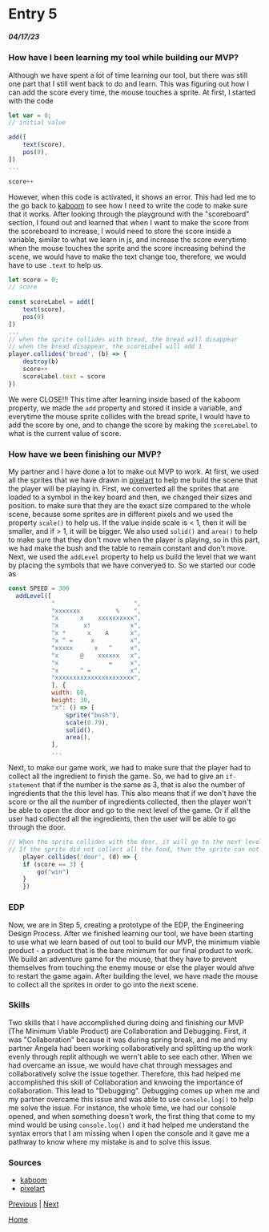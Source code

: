 # Entry 5
##### 04/17/23

### How have I been learning my tool while building our MVP?
Although we have spent a lot of time learning our tool, but there was still one part that I still went back to do and learn. This was figuring out how I can add the score every time, the mouse touches a sprite. At first, I started with the code 
```js
let var = 0;
// initial value

add([
    text(score),
    pos(0),
])
...

score++
```
However, when this code is activated, it shows an error. This had led me to the go back to [kaboom](kaboomjs.com) to see how I need to write the code to make sure that it works. After looking through the playground with the "scoreboard" section, I found out and learned that when I want to make the score from the scoreboard to increase, I would need to store the score inside a variable, similar to what we learn in js, and increase the score everytime when the mouse touches the sprite and the score increasing behind the scene, we would have to make the text change too, therefore, we would have to use `.text` to help us.
```js
let score = 0;
// score 
  
const scoreLabel = add([
    text(score),
    pos(0) 
])
...
// when the sprite collides with bread, the bread will disappear
// when the bread disappear, the scoreLabel will add 1
player.collides('bread', (b) => {
    destroy(b)
    score++  
    scoreLabel.text = score
})
```
We were CLOSE!!! This time after learning inside based of the kaboom property, we made the `add` property and stored it inside a variable, and everytime the mouse sprite collides with the bread sprite, I would have to add the score by one, and to change the score by making the `scoreLabel` to what is the current value of score.

### How have we been finishing our MVP?
My partner and I have done a lot to make out MVP to work. At first, we used all the sprites that we have drawn in [pixelart](pixelart.com/draw) to help me build the scene that the player will be playing in. First, we converted all the sprites that are loaded to a symbol in the key board and then, we changed their sizes and position. to make sure that they are the exact size compared to the whole scene, because some sprites are in different pixels and we used the property `scale()` to help us. If the value inside scale is < 1, then it will be smaller, and if > 1, it will be bigger. We also used `solid()` and `area()` to help to make sure that they don't move when the player is playing, so in this part, we had make the bush and the table to remain constant and don't move. Next, we used the `addLevel` property to help us build the level that we want by placing the symbols that we have converyed to. So we started our code as 
```js
const SPEED = 300
  addLevel([
            "                      ",
            "xxxxxxx          %    ",
            "x      x    xxxxxxxxxx",
            "x       x!           x",
            "x *      x    A      x",
            "x ^ =     x          x",
            "xxxxx      x   ^     x",
            "x      @    xxxxxx   x",
            "x              =     x",
            "x      ^ =           x",
            "xxxxxxxxxxxxxxxxxxxxxx",
            ], {
            width: 60,
            height: 30,
            "x": () => [
                sprite("bush"),
                scale(0.79),
                solid(), 
                area(),
            ],
            ...
```
Next, to make our game work, we had to make sure that the player had to collect all the ingredient to finish the game. So, we had to give an `if-statement` that if the number is the same as 3, that is also the number of ingredients that the this level has. This also means that if we don't have the score or the all the number of ingredients collected, then the player won't be able to open the door and go to the next level of the game. Or if all the user had collected all the ingredients, then the user will be able to go through the door.
```js
// When the sprite collides with the door, it will go to the next level, when the sprite collected all the food
// If the sprite did not collect all the food, then the sprite can not go to the next level
    player.collides('door', (d) => {
    if (score == 3) {
        go("win")
    }
    }) 
```

### EDP
Now, we are in Step 5, creating a prototype of the EDP, the Engineering Design Process. After we finished learning our tool, we have been starting to use what we learn based of out tool to build our MVP, the minimum viable product - a product that is the bare minimum for our final product to work. We build an adventure game for the mouse, that they have to prevent themselves from touching the enemy mouse or else the player would ahve to restart the game again. After building the level, we have made the mouse to collect all the sprites in order to go into the next scene.

### Skills
Two skills that I have accomplished during doing and finishing our MVP (The Minimum Viable Product) are Collaboration and Debugging. First, it was "Collaboration" because it was during spring break, and me and my partner Angela had been working collaboratively and splitting up the work evenly through replit although we wern't able to see each other. When we had overcame an issue, we would have chat through messages and collaboratively solve the issue together. Therefore, this had helped me accomplished this skill of Collaboration and knwoing the importance of collaboration. This lead to "Debugging". Debugging comes up when me and my partner overcame this issue and was able to use `console.log()` to help me solve the issue. For instance, the whole time, we had our console opened, and when something doesn't work, the first thing that come to my mind would be using `console.log()` and it had helped me understand the syntax errors that I am missing when I open the console and it gave me a pathway to know where my mistake is and to solve this issue.

### Sources
 * [kaboom](kaboomjs.com)
 * [pixelart](https://www.pixilart.com/draw)

[Previous](entry04.md) | [Next](entry06.md)

[Home](../README.md)
